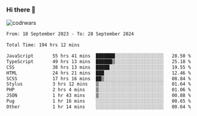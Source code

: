 ### Hi there 👋


![codrwars](https://www.codewars.com/users/rsschool_c9af20f58c35c696/badges/micro) 

<!--START_SECTION:waka-->

```txt
From: 18 September 2023 - To: 28 September 2024

Total Time: 194 hrs 12 mins

JavaScript       55 hrs 41 mins  ███████░░░░░░░░░░░░░░░░░░   28.50 %
TypeScript       49 hrs 13 mins  ██████▒░░░░░░░░░░░░░░░░░░   25.18 %
CSS              38 hrs 13 mins  █████░░░░░░░░░░░░░░░░░░░░   19.55 %
HTML             24 hrs 21 mins  ███░░░░░░░░░░░░░░░░░░░░░░   12.46 %
SCSS             17 hrs 16 mins  ██▒░░░░░░░░░░░░░░░░░░░░░░   08.84 %
Stylus           3 hrs 12 mins   ▒░░░░░░░░░░░░░░░░░░░░░░░░   01.64 %
PHP              2 hrs 4 mins    ▒░░░░░░░░░░░░░░░░░░░░░░░░   01.06 %
JSON             1 hr 43 mins    ▒░░░░░░░░░░░░░░░░░░░░░░░░   00.88 %
Pug              1 hr 16 mins    ░░░░░░░░░░░░░░░░░░░░░░░░░   00.65 %
Other            1 hr 14 mins    ░░░░░░░░░░░░░░░░░░░░░░░░░   00.64 %
```

<!--END_SECTION:waka-->
